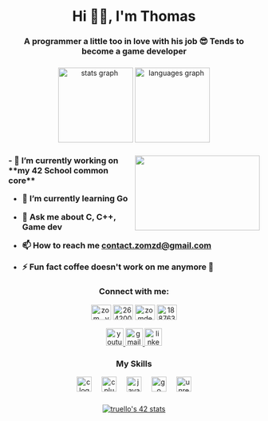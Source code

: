 <h1 align="center">Hi 👋😁, I'm Thomas</h1>
<h3 align="center">A programmer a little too in love with his job 😎 Tends to become a game developer</h3>

###

<div align="center">
  <img src="https://github-readme-stats.vercel.app/api?username=ZomDev3343&hide_title=false&hide_rank=false&show_icons=true&include_all_commits=true&count_private=true&disable_animations=false&theme=dracula&locale=en&hide_border=false" height="150" alt="stats graph"  />
  <img src="https://github-readme-stats.vercel.app/api/top-langs?username=ZomDev3343&locale=en&hide_title=false&layout=compact&card_width=320&langs_count=5&theme=dracula&hide_border=false" height="150" alt="languages graph"  />
</div>

###

<img align="right" height="150" width="250" src="https://i.giphy.com/media/v1.Y2lkPTc5MGI3NjExM3FvMmY1am53NWdvcmV6ZDI3eDY2dng2eG82YXBzMHloZG8yMnk4diZlcD12MV9pbnRlcm5hbF9naWZfYnlfaWQmY3Q9Zw/13sK2LHnXFx5za/giphy.gif"  />

###

<h3>
  - 🔭 I’m currently working on **my 42 School common core**

- 🌱 I’m currently learning **Go**

- 💬 Ask me about **C, C++, Game dev**

- 📫 How to reach me **contact.zomzd@gmail.com**

- ⚡ Fun fact **coffee doesn't work on me anymore 🫥**
</h3>

<h3 align="center">Connect with me:</h3>
<p align="center">
<a href="https://twitter.com/zom__yt" target="blank"><img align="center" src="https://raw.githubusercontent.com/rahuldkjain/github-profile-readme-generator/master/src/images/icons/Social/twitter.svg" alt="zom__yt" height="30" width="40" /></a>
<a href="https://stackoverflow.com/users/26420062" target="blank"><img align="center" src="https://raw.githubusercontent.com/rahuldkjain/github-profile-readme-generator/master/src/images/icons/Social/stack-overflow.svg" alt="26420062" height="30" width="40" /></a>
<a href="https://www.leetcode.com/zomdev3343" target="blank"><img align="center" src="https://raw.githubusercontent.com/rahuldkjain/github-profile-readme-generator/master/src/images/icons/Social/leet-code.svg" alt="zomdev3343" height="30" width="40" /></a>
<a href="https://discord.gg/188763699778027521" target="blank"><img align="center" src="https://raw.githubusercontent.com/rahuldkjain/github-profile-readme-generator/master/src/images/icons/Social/discord.svg" alt="188763699778027521" height="30" width="40" /></a>
  <br/><br/>
  <a href="https://www.youtube.com/@Thomas-Code-t4g" target="_blank">
    <img src="https://img.shields.io/static/v1?message=Youtube&logo=youtube&label=&color=FF0000&logoColor=white&labelColor=&style=for-the-badge" height="35" alt="youtube logo"  />
  </a>
  <a href="mailto:contact.zomzd@gmail.com" target="_blank">
    <img src="https://img.shields.io/static/v1?message=Gmail&logo=gmail&label=&color=D14836&logoColor=white&labelColor=&style=for-the-badge" height="35" alt="gmail logo"  />
  </a>
  <a href="https://www.linkedin.com/in/thomas-ruello/" target="_blank">
    <img src="https://img.shields.io/static/v1?message=LinkedIn&logo=linkedin&label=&color=0077B5&logoColor=white&labelColor=&style=for-the-badge" height="35" alt="linkedin logo"  />
  </a>
</p>

<div align="center">
  <h3>My Skills</h3>
  <img src="https://cdn.jsdelivr.net/gh/devicons/devicon/icons/c/c-original.svg" height="30" alt="c logo"  />
  <img width="12" />
  <img src="https://cdn.jsdelivr.net/gh/devicons/devicon/icons/cplusplus/cplusplus-original.svg" height="30" alt="cplusplus logo"  />
  <img width="12" />
  <img src="https://cdn.jsdelivr.net/gh/devicons/devicon/icons/java/java-original.svg" height="30" alt="java logo"  />
  <img width="12" />
  <img src="https://cdn.jsdelivr.net/gh/devicons/devicon/icons/go/go-original.svg" height="30" alt="go logo"  />
  <img width="12" />
  <img src="https://cdn.jsdelivr.net/gh/devicons/devicon/icons/unrealengine/unrealengine-original.svg" height="30" alt="unrealengine logo"  />
</div>

###

<div align="center">

  [![truello's 42 stats](https://badge42.coday.fr/api/v2/clvjj7mxh3319901p4y5i2rnlz/stats?cursusId=21&coalitionId=319)](https://github.com/Coday-meric/badge42)

</div>


